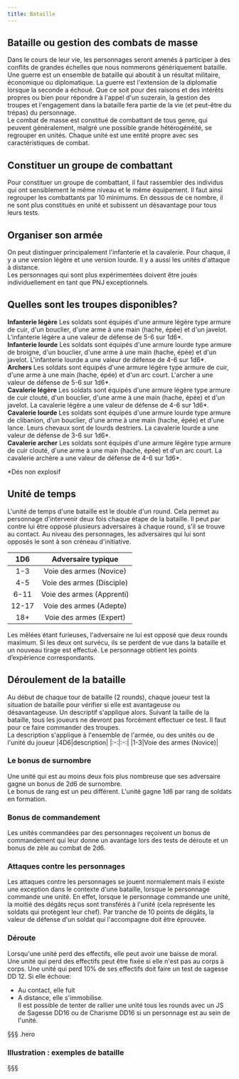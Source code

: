 ```yaml
---
title: Bataille
---
```

## Bataille ou gestion des combats de masse  
Dans le cours de leur vie, les personnages seront amenés à participer à des conflits de grandes échelles que nous nommerons génériquement bataille. Une guerre est un ensemble de bataille qui aboutit à un résultat militaire, économique ou diplomatique. La guerre est l'extension de la diplomatie lorsque la seconde a échoué. Que ce soit pour des raisons et des intérêts propres ou bien pour répondre à l'appel d'un suzerain, la gestion des troupes et l'engagement dans la bataille fera partie de la vie (et peut-être du trépas) du personnage.  
Le combat de masse est constitué de combattant de tous genre, qui peuvent généralement, malgré une possible grande hétérogénéité, se regrouper en unités. Chaque unité est une entité propre avec ses caractéristiques de combat.  

## Constituer un groupe de combattant  
Pour constituer un groupe de combattant, il faut rassembler des individus qui ont sensiblement le même niveau et le même équipement. Il faut ainsi regrouper les combattants par 10 minimums. En dessous de ce nombre, il ne sont plus constitués en unité et subissent un désavantage pour tous leurs tests.  

## Organiser son armée  
On peut distinguer principalement l'infanterie et la cavalerie. Pour chaque, il y a une version légère et une version lourde. Il y a aussi les unités d'attaque à distance.  
Les personnages qui sont plus expérimentées doivent être joués individuellement en tant que PNJ exceptionnels.  

## Quelles sont les troupes disponibles?   

**Infanterie légère**
Les soldats sont équipés d'une armure légère type armure de cuir, d'un bouclier, d'une arme à une main (hache, épée) et d'un javelot. L'infanterie légère a une valeur de défense de 5-6 sur 1d6*.   
**Infanterie lourde**
Les soldats sont équipés d'une armure lourde type armure de broigne, d'un bouclier, d'une arme à une main (hache, épée) et d'un javelot. L'infanterie lourde a une valeur de défense de 4-6 sur 1d6*.   
**Archers**
Les soldats sont équipés d'une armure légère type armure de cuir, d'une arme à une main (hache, épée) et d'un arc court. L'archer a une valeur de défense de 5-6 sur 1d6*.     
**Cavalerie légère**
Les soldats sont équipés d'une armure légère type armure de cuir clouté, d'un bouclier, d'une arme à une main (hache, épée) et d'un javelot. La cavalerie légère a une valeur de défense de 4-6 sur 1d6*.  
**Cavalerie lourde**
Les soldats sont équipés d'une armure lourde type armure de clibanion, d'un bouclier, d'une arme à une main (hache, épée) et d'une lance. Leurs chevaux sont de lourds destriers. La cavalerie lourde a une valeur de défense de 3-6 sur 1d6*.    
**Cavalerie archer**
Les soldats sont équipés d'une armure légère type armure de cuir clouté, d'une arme à une main (hache, épée) et d'un arc court. La cavalerie archère a une valeur de défense de 4-6 sur 1d6*.  

*Dés non explosif

## Unité de temps  
L'unité de temps d'une bataille est le double d'un round. Cela permet au personnage d'intervenir deux fois chaque étape de la bataille. Il peut par contre lui être opposé plusieurs adversaires à chaque round, s'il se trouve au contact. Au niveau des personnages, les adversaires qui lui sont opposés le sont à son créneau d'initiative.   

|1D6|Adversaire typique|
|:-:|:-:|
|1-3|Voie des armes (Novice)|
|4-5|Voie des armes (Disciple)|
|6-11|Voie des armes (Apprenti)|
|12-17|Voie des armes (Adepte)|
|18+|Voie des armes (Expert)|

Les mêlées étant furieuses, l'adversaire ne lui est opposé que deux rounds maximum. Si les deux ont survécu, ils se perdent de vue dans la bataille et un nouveau tirage est effectué. Le personnage obtient les points d’expérience correspondants.   

## Déroulement de la bataille  
Au début de chaque tour de bataille (2 rounds), chaque joueur test la situation de bataille pour vérifier si elle est avantageuse ou désavantageuse. Un descriptif s'applique alors. Suivant la taille de la bataille, tous les joueurs ne devront pas forcément effectuer ce test. Il faut pour ce faire commander des troupes.  
La description s'applique à l'ensemble de l'armée, ou des unités ou de l'unité du joueur
|4D6|description|
|:-:|:-:|
|1-3|Voie des armes (Novice)|


### Le bonus de surnombre   
Une unité qui est au moins deux fois plus nombreuse que ses adversaire gagne un bonus de 2d6 de surnombre.  
Le bonus de rang est un peu différent. L'unité gagne 1d6 par rang de soldats en formation.  

### Bonus de commandement  
Les unités commandées par des personnages reçoivent un bonus de commandement qui leur donne un avantage lors des tests de déroute et un bonus de zèle au combat de 2d6.  

### Attaques contre les personnages  
Les attaques contre les personnages se jouent normalement mais il existe une exception dans le contexte d'une bataille, lorsque le personnage commande une unité. En effet, lorsque le personnage commande une unité, la moitié des dégâts reçus sont transférés à l'unité (cela représente les soldats qui protègent leur chef). Par tranche de 10 points de dégâts, la valeur de défense d'un soldat qui l'accompagne doit être éprouvée.   

### Déroute   
Lorsqu'une unité perd des effectifs, elle peut avoir une baisse de moral. Une unité qui perd des effectifs peut être fixée si elle n'est pas au corps à corps. Une unité qui perd 10% de ses effectifs doit faire un test de sagesse DD 12. Si elle échoue:  
- Au contact, elle fuit  
- A distance, elle s'immobilise.  
Il est possible de tenter de rallier une unité tous les rounds avec un JS de Sagesse DD16 ou de Charisme DD16 si un personnage est au sein de l'unité.   


§§§ .hero
### Illustration : exemples de bataille  

§§§
